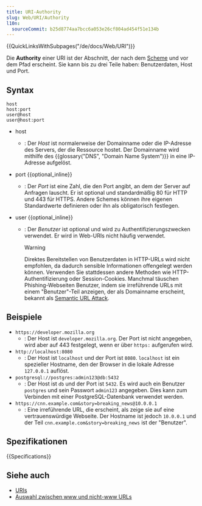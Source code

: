 ```yaml
---
title: URI-Authority
slug: Web/URI/Authority
l10n:
  sourceCommit: b25d8774aa7bcc6a053e26cf804ad454f51e134b
---
```


{{QuickLinksWithSubpages("/de/docs/Web/URI")}}

Die **Authority** einer URI ist der Abschnitt, der nach dem [Scheme](/de/docs/Web/URI/Schemes) und vor dem Pfad erscheint. Sie kann bis zu drei Teile haben: Benutzerdaten, Host und Port.

## Syntax

```url
host
host:port
user@host
user@host:port
```

- host
  - : Der _Host_ ist normalerweise der Domainname oder die IP-Adresse des Servers, der die Ressource hostet. Der Domainname wird mithilfe des {{glossary("DNS", "Domain Name System")}} in eine IP-Adresse aufgelöst.
- port {{optional_inline}}
  - : Der _Port_ ist eine Zahl, die den Port angibt, an dem der Server auf Anfragen lauscht. Er ist optional und standardmäßig 80 für HTTP und 443 für HTTPS. Andere Schemes können ihre eigenen Standardwerte definieren oder ihn als obligatorisch festlegen.
- user {{optional_inline}}

  - : Der _Benutzer_ ist optional und wird zu Authentifizierungszwecken verwendet. Er wird in Web-URIs nicht häufig verwendet.

    > [!WARNING]
    > Direktes Bereitstellen von Benutzerdaten in HTTP-URLs wird nicht empfohlen, da dadurch sensible Informationen offengelegt werden können. Verwenden Sie stattdessen andere Methoden wie HTTP-Authentifizierung oder Session-Cookies. Manchmal täuschen Phishing-Webseiten Benutzer, indem sie irreführende URLs mit einem "Benutzer"-Teil anzeigen, der als Domainname erscheint, bekannt als [Semantic URL Attack](https://en.wikipedia.org/wiki/Semantic_URL_attack).

## Beispiele

- `https://developer.mozilla.org`
  - : Der Host ist `developer.mozilla.org`. Der Port ist nicht angegeben, wird aber auf 443 festgelegt, wenn er über `https:` aufgerufen wird.
- `http://localhost:8080`
  - : Der Host ist `localhost` und der Port ist `8080`. `localhost` ist ein spezieller Hostname, den der Browser in die lokale Adresse `127.0.0.1` auflöst.
- `postgresql://postgres:admin123@db:5432`
  - : Der Host ist `db` und der Port ist `5432`. Es wird auch ein Benutzer `postgres` und sein Passwort `admin123` angegeben. Dies kann zum Verbinden mit einer PostgreSQL-Datenbank verwendet werden.
- `https://cnn.example.com&story=breaking_news@10.0.0.1`
  - : Eine irreführende URL, die erscheint, als zeige sie auf eine vertrauenswürdige Webseite. Der Hostname ist jedoch `10.0.0.1` und der Teil `cnn.example.com&story=breaking_news` ist der "Benutzer".

## Spezifikationen

{{Specifications}}

## Siehe auch

- [URIs](/de/docs/Web/URI)
- [Auswahl zwischen www und nicht-www URLs](/de/docs/Web/URI/Authority/Choosing_between_www_and_non-www_URLs)
